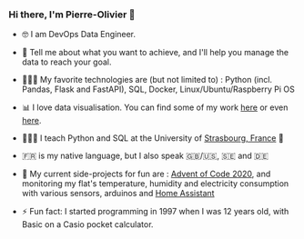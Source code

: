 ### Hi there, I'm Pierre-Olivier 👋

- 🤓 I am DevOps Data Engineer.  

- 💬 Tell me about what you want to achieve, and I'll help you manage the data to reach your goal.

- 👨🏼‍💻 My favorite technologies are (but not limited to) : Python (incl. Pandas, Flask and FastAPI), SQL, Docker, Linux/Ubuntu/Raspberry Pi OS

- 📊 I love data visualisation. You can find some of my work [here](https://public.tableau.com/profile/pierre.olivier.simonard#!/) or even [here](http://ioapps.io/lab/cts).

- 👨🏼‍🏫 I teach Python and SQL at the University of [Strasbourg, France](https://goo.gl/maps/gMo4bZk7u53iZFJD8) 🥨

- 🇫🇷 is my native language, but I also speak 🇬🇧/🇺🇸, 🇸🇪 and 🇩🇪

- 🔭 My current side-projects for fun are : [Advent of Code 2020](https://adventofcode.com/), and monitoring my flat's temperature, humidity and electricity consumption with various sensors, arduinos and [Home Assistant](https://www.home-assistant.io/)

- ⚡ Fun fact: I started programming in 1997 when I was 12 years old, with Basic on a Casio pocket calculator.


<!--
**pierrotsmnrd/pierrotsmnrd** is a ✨ _special_ ✨ repository because its `README.md` (this file) appears on your GitHub profile.

Here are some ideas to get you started:

- 🔭 I’m currently working on ...
- 🌱 I’m currently learning ...
- 👯 I’m looking to collaborate on ...
- 🤔 I’m looking for help with ...
- 💬 Ask me about ...
- 📫 How to reach me: ...
- 😄 Pronouns: ...
- ⚡ Fun fact: ...
-->
